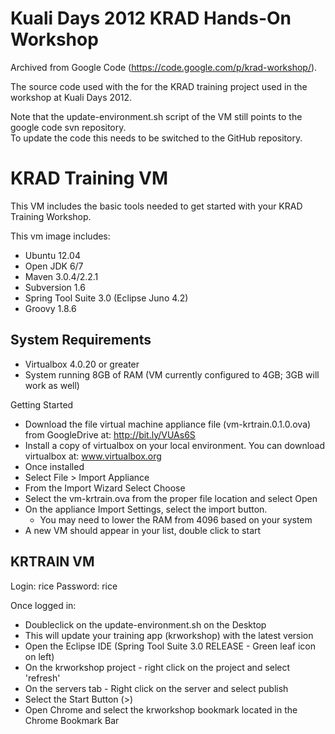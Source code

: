 # Kuali Days 2012 KRAD Hands-On Workshop

Archived from Google Code (https://code.google.com/p/krad-workshop/).

The source code used with the for the KRAD training project used in the workshop at Kuali Days 2012.

Note that the update-environment.sh script of the VM still points to the google code svn repository.  
To update the code this needs to be switched to the GitHub repository.

KRAD Training VM
================
This VM includes the basic tools needed to get started with your KRAD Training Workshop.

This vm image includes:
- Ubuntu 12.04
- Open  JDK 6/7
- Maven 3.0.4/2.2.1
- Subversion 1.6
- Spring Tool Suite 3.0 (Eclipse Juno 4.2)
- Groovy 1.8.6

System Requirements
-------------------
- Virtualbox 4.0.20 or greater
- System running 8GB of RAM (VM currently configured to 4GB; 3GB will work as well)

Getting Started
- Download the file virtual machine appliance file (vm-krtrain.0.1.0.ova) from GoogleDrive at: http://bit.ly/VUAs6S 
- Install a copy of virtualbox on your local environment.  You can download virtualbox at: www.virtualbox.org
- Once installed
- Select File > Import Appliance 
 - From the Import Wizard Select Choose
- Select the vm-krtrain.ova from the proper file location and select Open
- On the appliance Import Settings, select the import button.  
  - You may need to lower the RAM from 4096 based on your system 
- A new VM should appear in your list, double click to start

KRTRAIN VM 
----------
Login: rice
Password: rice

Once logged in:
- Doubleclick on the update-environment.sh on the Desktop
- This will update your training app (krworkshop) with the latest version 
- Open the Eclipse IDE (Spring Tool Suite 3.0 RELEASE - Green leaf icon on left)
- On the krworkshop project - right click on the project and select 'refresh'
- On the servers tab - Right click on the server and select publish
- Select the Start Button (>)
- Open Chrome and select the krworkshop bookmark located in the Chrome Bookmark Bar
